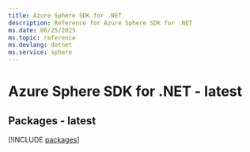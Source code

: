 ```yaml
---
title: Azure Sphere SDK for .NET
description: Reference for Azure Sphere SDK for .NET
ms.date: 08/25/2025
ms.topic: reference
ms.devlang: dotnet
ms.service: sphere
---
```

# Azure Sphere SDK for .NET - latest
## Packages - latest
[!INCLUDE [packages](sphere-index.md)]
